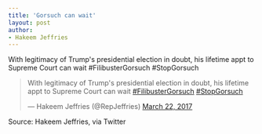 ```yaml
---
title: 'Gorsuch can wait'
layout: post
author:
- Hakeem Jeffries
---
```


With legitimacy of Trump's presidential election in doubt, his lifetime appt to Supreme Court can wait #FilibusterGorsuch #StopGorsuch

<blockquote class="twitter-tweet"><p lang="en" dir="ltr">With legitimacy of Trump&#39;s presidential election in doubt, his lifetime appt to Supreme Court can wait <a href="https://twitter.com/hashtag/FilibusterGorsuch?src=hash&amp;ref_src=twsrc%5Etfw">#FilibusterGorsuch</a> <a href="https://twitter.com/hashtag/StopGorsuch?src=hash&amp;ref_src=twsrc%5Etfw">#StopGorsuch</a></p>&mdash; Hakeem Jeffries (@RepJeffries) <a href="https://twitter.com/RepJeffries/status/844626216015532032?ref_src=twsrc%5Etfw">March 22, 2017</a></blockquote> <script async src="https://platform.twitter.com/widgets.js" charset="utf-8"></script>

Source: Hakeem Jeffries, via Twitter
